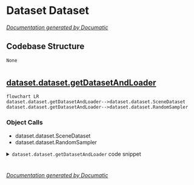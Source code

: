 # Dataset Dataset

[_Documentation generated by Documatic_](https://www.documatic.com)

<!---Documatic-section-Codebase Structure-start--->
## Codebase Structure

<!---Documatic-block-system_architecture-start--->
```mermaid
None
```
<!---Documatic-block-system_architecture-end--->

# #
<!---Documatic-section-Codebase Structure-end--->

<!---Documatic-section-dataset.dataset.getDatasetAndLoader-start--->
## [dataset.dataset.getDatasetAndLoader](3-dataset_dataset.md#dataset.dataset.getDatasetAndLoader)

<!---Documatic-section-getDatasetAndLoader-start--->
```mermaid
flowchart LR
dataset.dataset.getDatasetAndLoader-->dataset.dataset.SceneDataset
dataset.dataset.getDatasetAndLoader-->dataset.dataset.RandomSampler
```

### Object Calls

* dataset.dataset.SceneDataset
* dataset.dataset.RandomSampler

<!---Documatic-block-dataset.dataset.getDatasetAndLoader-start--->
<details>
	<summary><code>dataset.dataset.getDatasetAndLoader</code> code snippet</summary>

```python
def getDatasetAndLoader(root, conds_lens, batch_size, shuffle, num_workers, opt_pose, opt_trans, opt_camera):
    dataset = SceneDataset(root, conds_lens)
    if opt_pose:
        dataset.poses.requires_grad_(True)
    if opt_trans:
        dataset.trans.requires_grad_(True)
    dataset.opt_camera_params(opt_camera)
    sampler = RandomSampler(dataset, 1, shuffle)
    dataloader = torch.utils.data.DataLoader(dataset, batch_size, sampler=sampler, num_workers=num_workers)
    return (dataset, dataloader)
```
</details>
<!---Documatic-block-dataset.dataset.getDatasetAndLoader-end--->
<!---Documatic-section-getDatasetAndLoader-end--->

# #
<!---Documatic-section-dataset.dataset.getDatasetAndLoader-end--->

[_Documentation generated by Documatic_](https://www.documatic.com)